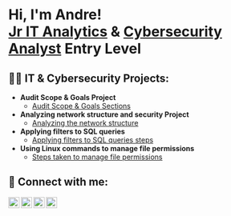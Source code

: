 <h1>Hi, I'm Andre! <br/><a href="https://github.com/Dre2G">Jr IT Analytics</a> & <a href="https://www.linkedin.com/in/andre-taylor-452201249/">Cybersecurity Analyst</a> Entry Level </h1>

<h2>👨‍💻 IT & Cybersecurity Projects:</h2>

- <b>Audit Scope & Goals Project</b>
  - [Audit Scope & Goals Sections](https://github.com/Dre2G/Audit-Scope-and-Goals)
- <b>Analyzing network structure and security Project</b>
  - [Analyzing the network structure](https://github.com/Dre2G/Incident-Report-Analysis)
- <b>Applying filters to SQL queries</b>
  - [Applying filters to SQL queries steps](https://github.com/Dre2G/Apply-filters-to-SQL)
- <b>Using Linux commands to manage file permissions </b>
  - [Steps taken to manage file permissions](https://github.com/Dre2G/File-Permissions-in-Linux)


<h2> 🤳 Connect with me:</h2>

[<img align="left" alt="JoshMadakor | YouTube" width="22px" src="https://cdn.jsdelivr.net/npm/simple-icons@v3/icons/youtube.svg" />][youtube]
[<img align="left" alt="JoshMadakor | Twitter" width="22px" src="https://cdn.jsdelivr.net/npm/simple-icons@v3/icons/twitter.svg" />][twitter]
[<img align="left" alt="JoshMadakor | LinkedIn" width="22px" src="https://cdn.jsdelivr.net/npm/simple-icons@v3/icons/linkedin.svg" />][linkedin]
[<img align="left" alt="JoshMadakor | Instagram" width="22px" src="https://cdn.jsdelivr.net/npm/simple-icons@v3/icons/instagram.svg" />][instagram]

[twitter]: https://twitter.com/joshmadakor
[youtube]: https://www.youtube.com/c/joshmadakor
[instagram]: https://www.instagram.com/joshmadakor/
[linkedin]: https://linkedin.com/in/joshmadakor

<!--
**joshmadakor1/joshmadakor1** is a ✨ _special_ ✨ repository because its `README.md` (this file) appears on your GitHub profile.

Here are some ideas to get you started:

- 🔭 I’m currently working on ...
- 🌱 I’m currently learning ...
- 👯 I’m looking to collaborate on ...
- 🤔 I’m looking for help with ...
- 💬 Ask me about ...
- 📫 How to reach me: ...
- 😄 Pronouns: ...
- ⚡ Fun fact: ...
-->
